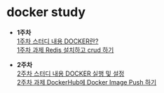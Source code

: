 # docker study

- **1주차**   
[1주차 스터디 내용 DOCKER란?](https://github.com/Hwangwonuk/docker-study/wiki)   
[1주차 과제 Redis 설치하고 crud 하기](https://github.com/Hwangwonuk/docker-study/wiki)
   
- **2주차**   
[2주차 스터디 내용 DOCKER 실행 및 설정](https://github.com/Hwangwonuk/docker-study/wiki)   
[2주차 과제 DockerHub에 Docker Image Push 하기](https://github.com/Hwangwonuk/docker-study/wiki)   
